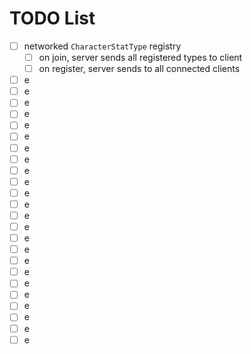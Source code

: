 # TODO List
- [ ] networked `CharacterStatType` registry
  - [ ] on join, server sends all registered types to client
  - [ ] on register, server sends to all connected clients
- [ ] e
- [ ] e
- [ ] e
- [ ] e
- [ ] e
- [ ] e
- [ ] e
- [ ] e
- [ ] e
- [ ] e
- [ ] e
- [ ] e
- [ ] e
- [ ] e
- [ ] e
- [ ] e
- [ ] e
- [ ] e
- [ ] e
- [ ] e
- [ ] e
- [ ] e
- [ ] e
- [ ] e